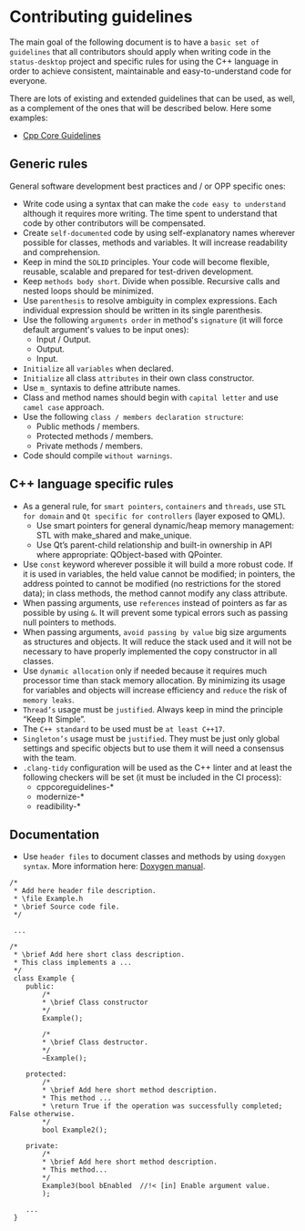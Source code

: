 # Contributing guidelines
The main goal of the following document is to have a `basic set of guidelines` that all contributors should apply when writing code in the `status-desktop` project and specific rules for using the C++ language in order to achieve consistent, maintainable and easy-to-understand code for everyone.

There are lots of existing and extended guidelines that can be used, as well, as a complement of the ones that will be described below. Here some examples:
- [Cpp Core Guidelines](https://github.com/isocpp/CppCoreGuidelines/blob/master/CppCoreGuidelines.md)

## Generic rules

General software development best practices and / or OPP specific ones:
- Write code using a syntax that can make the `code easy to understand` although it requires more writing. The time spent to understand that code by other contributors will be compensated.
- Create `self-documented` code by using self-explanatory names wherever possible for classes, methods and variables. It will increase readability and comprehension.
- Keep in mind the `SOLID` principles. Your code will become flexible, reusable, scalable and prepared for test-driven development.
- Keep `methods body short`. Divide when possible. Recursive calls and nested loops should be minimized.
- Use `parenthesis` to resolve ambiguity in complex expressions. Each individual expression should be written in its single parenthesis.
- Use the following `arguments order` in method's `signature` (it will force default argument's values to be input ones): 
  - Input / Output.
  - Output.
  - Input.
- `Initialize` all `variables` when declared.
- `Initialize` all class `attributes` in their own class constructor.
- Use `m_` syntaxis to define attribute names.
- Class and method names should begin with `capital letter` and use `camel case` approach.
- Use the following `class / members declaration structure`:
  - Public methods / members.
  - Protected methods / members.
  - Private methods / members. 
- Code should compile `without warnings`.


## C++ language specific rules
- As a general rule, for `smart pointers`, `containers` and `threads`, use `STL for domain` and `Qt specific for controllers` (layer exposed to QML).
  - Use smart pointers for general dynamic/heap memory management: STL with make_shared and make_unique. 
  - Use Qt’s parent-child relationship and built-in ownership in API where appropriate: QObject-based with QPointer.
- Use `const` keyword wherever possible it will build a more robust code. If it is used in variables, the held value cannot be modified; in pointers, the address pointed to cannot be modified (no restrictions for the stored data); in class methods, the method cannot modify any class attribute.
- When passing arguments, use `references` instead of pointers as far as possible by using `&`. It will prevent some typical errors such as passing null pointers to methods.
- When passing arguments, `avoid passing by value` big size arguments as structures and objects. It will reduce the stack used and it will not be necessary to have properly implemented the copy constructor in all classes. 
- Use `dynamic allocation` only if needed because it requires much processor time than stack memory allocation. By minimizing its usage for variables and objects will increase efficiency and `reduce` the risk of `memory leaks`.
- `Thread’s` usage must be `justified`. Always keep in mind the principle “Keep It Simple”.
- The `C++ standard` to be used must be `at least C++17`.
- `Singleton’s` usage must be `justified`. They must be just only global settings and specific objects but to use them it will need a consensus with the team.
- `.clang-tidy` configuration will be used as the C++ linter and at least the following checkers will be set (it must be included in the CI process):
  - cppcoreguidelines-*
  - modernize-*
  - readibility-*

## Documentation

- Use `header files` to document classes and methods by using `doxygen syntax`. More information here: [Doxygen manual](https://www.doxygen.nl/index.html).


```
/*
 * Add here header file description.
 * \file Example.h
 * \brief Source code file.
 */

 ...

/*
 * \brief Add here short class description.
 * This class implements a ...
 */
 class Example {
    public:
        /*
        * \brief Class constructor
        */
        Example();

        /*
        * \brief Class destructor.
        */
        ~Example();

    protected:
        /*
        * \brief Add here short method description.
        * This method ...
        * \return True if the operation was successfully completed; False otherwise.
        */
        bool Example2();

    private:
        /*
        * \brief Add here short method description.
        * This method...
        */
        Example3(bool bEnabled  //!< [in] Enable argument value.           
        );

    ...
 }
```


